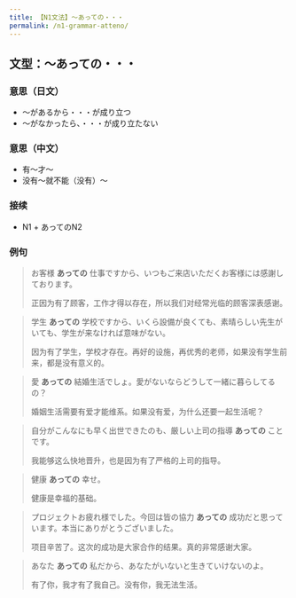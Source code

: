 ```yaml
---
title: 【N1文法】〜あっての・・・
permalink: /n1-grammar-atteno/
---
```


## 文型：〜あっての・・・

### 意思（日文）

- 〜があるから・・・が成り立つ
- 〜がなかったら、・・・が成り立たない

### 意思（中文）

- 有〜才〜
- 没有〜就不能（没有）〜

### 接续

- N1 + あってのN2

### 例句

> お客様 **あっての** 仕事ですから、いつもご来店いただくお客様には感謝しております。
>
> 正因为有了顾客，工作才得以存在，所以我们对经常光临的顾客深表感谢。

> 学生 **あっての** 学校ですから、いくら設備が良くても、素晴らしい先生がいても、学生が来なければ意味がない。
>
> 因为有了学生，学校才存在。再好的设施，再优秀的老师，如果没有学生前来，都是没有意义的。

> 愛 **あっての** 結婚生活でしょ。愛がないならどうして一緒に暮らしてるの？
>
> 婚姻生活需要有爱才能维系。如果没有爱，为什么还要一起生活呢？

> 自分がこんなにも早く出世できたのも、厳しい上司の指導 **あっての** ことです。
>
> 我能够这么快地晋升，也是因为有了严格的上司的指导。

> 健康 **あっての** 幸せ。
>
> 健康是幸福的基础。

> プロジェクトお疲れ様でした。今回は皆の協力 **あっての** 成功だと思っています。本当にありがとうございました。
>
> 项目辛苦了。这次的成功是大家合作的结果。真的非常感谢大家。

> あなた **あっての** 私だから、あなたがいないと生きていけないのよ。
>
> 有了你，我才有了我自己。没有你，我无法生活。
